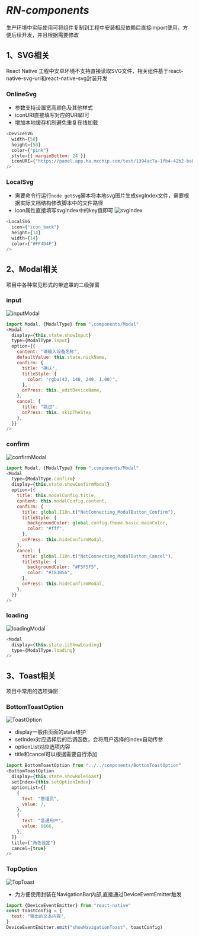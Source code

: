 # *RN-components*
生产环境中实际使用可将组件复制到工程中安装相应依赖后直接import使用，方便后续开发，并且根据需要修改
## 1、SVG相关
React Native 工程中安卓环境不支持直接读取SVG文件，相关组件基于react-native-svg-uri和react-native-svg封装开发
### OnlineSvg
- 参数支持设置宽高颜色及其他样式
- iconURI直接填写对应的URI即可
- 增加本地缓存机制避免重复在线加载

``` javascript
<DeviceSVG
  width={50}
  height={50}
  color={"pink"}
  style={{ marginBottom: 24 }}
  iconURI={"https://panel.app.ha.mxchip.com/test/1394ac7a-1fb4-42b2-ba04-c995bf126a4b.svg"}
/>
```

### LocalSvg
- 需要命令行运行`node getSvg`脚本将本地svg图片生成svgIndex文件，需要根据实际文档结构修改脚本中的文件路径
- icon属性直接填写svgIndex中的key值即可
![svgIndex](./Image/example/svgIndex.jpg)


``` javascript
<LocalSVG
  icon={"icon_back"}
  height={14}
  width={14}
  color={"#FF4D4F"}
/>
```

## 2、Modal相关
项目中各种常见形式的带遮罩的二级弹窗

### input
![inputModal](./Image/example/input.gif)

``` javascript
import Modal, {ModalType} from ".components/Modal"
<Modal
  display={this.state.showInput}
  type={ModalType.input}
  option={{
    content: "请输入设备名称",
    defaultValue: this.state.nickName,
    confirm: {
      title: "确认",
      titleStyle: {
        color: "rgba(43, 140, 249, 1.00)",
      },
      onPress: this._editDeviceName,
    },
    cancel: {
      title: "跳过",
      onPress: this._skipTheStep
    },
  }}
/> 
```

### confirm
![confirmModal](./Image/example/confirm.gif)

``` javascript
import Modal, {ModalType} from ".components/Modal"
<Modal
  type={ModalType.confirm}
  display={this.state.showConfirmModal}
  option={{
    title: this.modalConfig.title,
    content: this.modalConfig.content,
    confirm: {
      title: global.I18n.t("NetConnecting_ModalButton_Confirm"),
      titleStyle: {
        backgroundColor: global.config.theme.basic.mainColor,
        color: "#fff",
      },
      onPress: this.hideConfirmModal,
    },
    cancel: {
      title: global.I18n.t("NetConnecting_ModalButton_Cancel"),
      titleStyle: {
        backgroundColor: "#F5F5F5",
        color: "#183B56",
      },
      onPress: this.hideConfirmModal,
    },
  }}
/>
```

### loading
![loadingModal](./Image/example/loading.gif)

``` javascript
<Modal
  display={this.state.isShowLoading}
  type={ModalType.loading}
/>
```

## 3、Toast相关
项目中常用的选项弹窗

### BottomToastOption
![ToastOption](./Image/example/bottomToast.gif)
- display一般由页面的state维护
- setIndex对应选择后的后调函数，会将用户选择的index自动传参
- optionList对应选项内容
- title和cancel可以根据需要自行添加
``` javascript
import BottomToastOption from "../../components/BottomToastOption"
<BottomToastOption
  display={this.state.showRoleToast}
  setIndex={this.setOptionIndex}
  optionList={[
    {
      text: "管理员",
      value: 7,
    },
    {
      text: "普通用户",
      value: 6666,
    },
  ]}
  title={"角色设定"}
  cancel={true}
/>
```

### TopOption
![TopToast](./Image/example/topToast.gif)
- 为方便使用封装在NavigationBar内部,直接通过DeviceEventEmitter触发
``` javascript
import {DeviceEventEmitter} from "react-native"
const toastConfig = {
  text: "弹出的文本内容",
}
DeviceEventEmitter.emit("showNavigationToast", toastConfig)
```